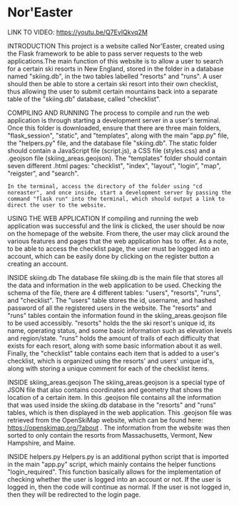 # Nor'Easter

LINK TO VIDEO: https://youtu.be/Q7EvlQkvq2M

INTRODUCTION
    This project is a website called Nor'Easter, created using the Flask framework to be able to pass server requests to the web applications.The main function of this website is to allow a user to search for a certain ski resorts in New England, stored in the folder in a database named "skiing.db", in the two tables labelled "resorts" and "runs". A user should then be able to store a certain ski resort into their own checklist, thus allowing the user to submit certain mountains back into a separate table of the "skiing.db" database, called "checklist".

COMPILING AND RUNNING
    The process to compile and run the web application is through starting a development server in a user's terminal. Once this folder is downloaded, ensure that there are three main folders, "flask_session", "static", and "templates", along with the main "app.py" file, the "helpers.py" file, and the database file "skiing.db". The static folder should contain a JavaScript file (script.js), a CSS file (styles.css) and a .geojson file (skiing_areas.geojson). The "templates" folder should contain seven different .html pages: "checklist", "index", "layout", "login", "map", "reigster", and "search".

    In the terminal, access the directory of the folder using "cd noreaster", and once inside, start a development server by passing the command "flask run" into the terminal, which should output a link to direct the user to the website.

USING THE WEB APPLICATION
    If compiling and running the web application was successful and the link is clicked, the user should be now on the homepage of the website. From there, the user may click around the various features and pages that the web application has to offer. As a note, to be able to access the checklist page, the user must be logged into an account, which can be easily done by clicking on the register button a creating an account.

INSIDE skiing.db
    The database file skiing.db is the main file that stores all the data and information in the web application to be used. Checking the schema of the file, there are 4 different tables: "users", "resorts", "runs", and "checklist". The "users" table stores the id, username, and hashed password of all the registered users in the website. The "resorts" and "runs" tables contain the information found in the skiing_areas.geojson file to be used accessibly. "resorts" holds the the ski resort's unique id, its name, operating status, and some basic information such as elevation levels and region/state. "runs" holds the amount of trails of each difficulty that exists for each resort, along with some basic information about it as well. Finally, the "checklist" table contains each item that is added to a user's checklist, which is organized using the resorts' and users' unique id's, along with storing a unique comment for each of the checklist items.

INSIDE skiing_areas.geojson
    The skiing_areas.geojson is a special type of JSON file that also contains coordinates and geometry that shows the location of a certain item. In this .geojson file contains all the information that was used inside the skiing.db database in the "resorts" and "runs" tables, which is then displayed in the web application. This .geojson file was retrieved from the OpenSkiMap website, which can be found here: https://openskimap.org/?about . The information from the website was then sorted to only contain the resorts from Massachusetts, Vermont, New Hampshire, and Maine.

INSIDE helpers.py
    Helpers.py is an additional python script that is imported in the main "app.py" script, which mainly contains the helper functions "login_required". This function basically allows for the implementation of checking whether the user is logged into an account or not. If the user is logged in, then the code will continue as normal. If the user is not logged in, then they will be redirected to the login page.
